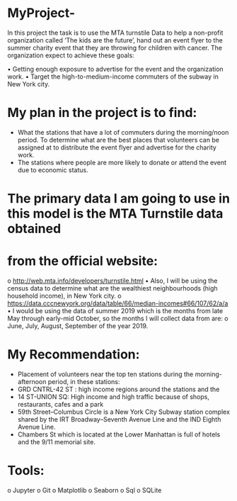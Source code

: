 # MyProject- 
In this project the task is to use the MTA turnstile Data to help a non-profit organization
called ‘The kids are the future’, hand out an event flyer to the summer charity event that they 
are throwing for children with cancer. The organization expect to achieve these goals:

• Getting enough exposure to advertise for the event and the organization work. 
• Target the high-to-medium-income commuters of the subway in New York city.

# My plan in the project is to find:
- What the stations that have a lot of commuters during the morning/noon
period. To determine what are the best places that volunteers can be assigned 
at to distribute the event flyer and advertise for the charity work.
- The stations where people are more likely to donate or attend the event due to 
economic status.

# The primary data I am going to use in this model is the MTA Turnstile data obtained 
# from the official website:
o http://web.mta.info/developers/turnstile.html
• Also, I will be using the census data to determine what are the wealthiest
neighbourhoods (high household income), in New York city.
o https://data.cccnewyork.org/data/table/66/median-incomes#66/107/62/a/a
• I would be using the data of summer 2019 which is the months from late May through 
early-mid October, so the months I will collect data from are:
o June, July, August, September of the year 2019.

# My Recommendation:
- Placement of volunteers near the top ten stations during the morning-afternoon period, in these stations:
- GRD CNTRL-42 ST : high income regions around the stations and the 
- 14 ST-UNION SQ: High income and high traffic because of shops, restaurants, cafes and a park
- 59th Street–Columbus Circle is a New York City Subway station complex shared by the IRT Broadway–Seventh Avenue Line and the IND Eighth Avenue Line.
- Chambers St which is located at the Lower Manhattan is full of hotels and the 9/11 memorial site.

# Tools:
o Jupyter
o Git
o Matplotlib
o Seaborn
o Sql
o SQLite
